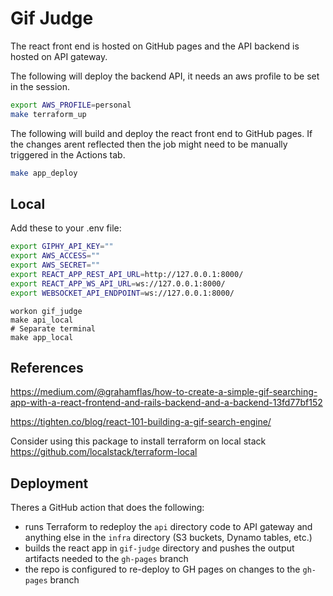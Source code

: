 # Gif Judge

The react front end is hosted on GitHub pages and the API backend is hosted on API gateway.

The following will deploy the backend API, it needs an aws profile to be set in the session.

```bash
export AWS_PROFILE=personal
make terraform_up
```

The following will build and deploy the react front end to GitHub pages.
If the changes arent reflected then the job might need to be manually triggered in the Actions tab.

```bash
make app_deploy
```

## Local

Add these to your .env file:

```bash
export GIPHY_API_KEY=""
export AWS_ACCESS=""
export AWS_SECRET=""
export REACT_APP_REST_API_URL=http://127.0.0.1:8000/
export REACT_APP_WS_API_URL=ws://127.0.0.1:8000/
export WEBSOCKET_API_ENDPOINT=ws://127.0.0.1:8000/
```

```
workon gif_judge
make api_local
# Separate terminal
make app_local
```

## References

https://medium.com/@grahamflas/how-to-create-a-simple-gif-searching-app-with-a-react-frontend-and-rails-backend-and-a-backend-13fd77bf152

https://tighten.co/blog/react-101-building-a-gif-search-engine/

Consider using this package to install terraform on local stack
https://github.com/localstack/terraform-local

## Deployment

Theres a GitHub action that does the following:
- runs Terraform to redeploy the `api` directory code to API gateway and anything else in the `infra` directory (S3 buckets, Dynamo tables, etc.) 
- builds the react app in `gif-judge` directory and pushes the output artifacts needed to the `gh-pages` branch
- the repo is configured to re-deploy to GH pages on changes to the `gh-pages` branch
